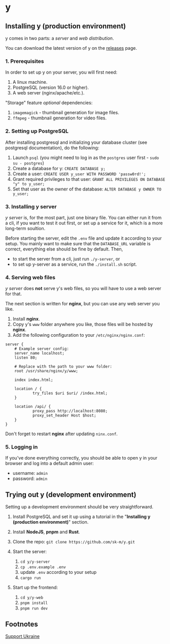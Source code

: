 # y

## Installing y (production environment)

y comes in two parts: a _server_ and _web distribution_.

You can download the latest version of y on the [releases](https://github.com/sk-m/y/releases) page.

### 1. Prerequisites

In order to set up y on your server, you will first need:

1. A linux machine.
2. PostgreSQL (version 16.0 or higher).
3. A web server (nginx/apache/etc.).

"Storage" feature _optional_ dependencies:

1. `imagemagick` - thumbnail generation for image files.
2. `ffmpeg` - thumbnail generation for video files.

### 2. Setting up PostgreSQL

After installing postgresql and initializing your database cluster (see postgresql documentation), do the following:

1. Launch `psql` (you might need to log in as the `postgres` user first - `sudo su - postgres`)
2. Create a database for y: `CREATE DATABASE y;`
3. Create a user: `CREATE USER y_user WITH PASSWORD 'passw0rd!';`
4. Grant required privileges to that user: `GRANT ALL PRIVILEGES ON DATABASE "y" to y_user;`
5. Set that user as the owner of the database: `ALTER DATABASE y OWNER TO y_user;`

### 3. Installing y server

_y server_ is, for the most part, just one binary file. You can either run it from a cli, if you want to test it out first, or set up a service for it, which is a more long-term soultion.

Before starting the server, edit the `.env` file and update it according to your setup. You mainly want to make sure that the `DATABASE_URL` variable is correct, everything else should be fine by default. Then,

- to start the server from a cli, just run `./y-server`, or
- to set up y-server as a service, run the `./install.sh` script.

### 4. Serving web files

_y server_ does **not** serve y's web files, so you will have to use a web server for that.

The next section is written for **nginx**, but you can use any web server you like.

1. Install **nginx**.
2. Copy y's `www` folder anywhere you like, those files will be hosted by **nginx**.
3. Add the following configuration to your `/etc/nginx/nginx.conf`:

```text
server {
    # Example server config:
    server_name localhost;
    listen 80;

    # Replace with the path to your www folder:
    root /usr/share/nginx/y/www;

    index index.html;

    location / {
            try_files $uri $uri/ /index.html;
    }

    location /api/ {
            proxy_pass http://localhost:8080;
            proxy_set_header Host $host;
    }
}
```

Don't forget to restart **nginx** after updating `ninx.conf`.

### 5. Logging in

If you've done everything correctly, you should be able to open y in your browser and log into a default admin user:

- username: `admin`
- password: `admin`

## Trying out y (development environment)

Setting up a development environment should be very straightforward.

1. Install PostgreSQL and set it up using a tutorial in the "**Installing y (production environment)**" section.
2. Install **NodeJS**, **pnpm** and **Rust**.
3. Clone the repo: `git clone https://github.com/sk-m/y.git`
4. Start the server:

   1. `cd y/y-server`
   2. `cp .env.example .env`
   3. update `.env` according to your setup
   4. `cargo run`

5. Start up the frontend:

   1. `cd y/y-web`
   2. `pnpm install`
   3. `pnpm run dev`

## Footnotes

[Support Ukraine](https://u24.gov.ua/)

